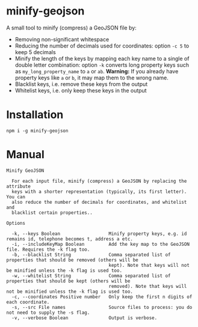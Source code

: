 # minify-geojson
A small tool to minify (compress) a GeoJSON file by:
- Removing non-significant whitespace
- Reducing the number of decimals used for coordinates: option `-c 5` to keep 5 decimals
- Minify the length of the keys by mapping each key name to a single of double letter combination: option `-k` converts long property keys such as `my_long_property_name` to `a` or `ab`. **Warning:** If you already have property keys like `a` or `b`, it may map them to the wrong name.
- Blacklist keys, i.e. remove these keys from the output
- Whitelist keys, i.e. only keep these keys in the output

# Installation
```shell
npm i -g minify-geojson
```

# Manual

```shell
Minify GeoJSON

  For each input file, minify (compress) a GeoJSON by replacing the attribute
  keys with a shorter representation (typically, its first letter). You can
  also reduce the number of decimals for coordinates, and whitelist and
  blacklist certain properties..

Options

  -k, --keys Boolean                  Minify property keys, e.g. id remains id, telephone becomes t, address a etc.
  -i, --includeKeyMap Boolean         Add the key map to the GeoJSON file. Requires the -k flag too.
  -b, --blacklist String              Comma separated list of properties that should be removed (others will be
                                      kept). Note that keys will not be minified unless the -k flag is used too.
  -w, --whitelist String              Comma separated list of properties that should be kept (others will be
                                      removed). Note that keys will not be minified unless the -k flag is used too.
  -c, --coordinates Positive number   Only keep the first n digits of each coordinate.
  -s, --src File names                Source files to process: you do not need to supply the -s flag.
  -v, --verbose Boolean               Output is verbose.
```
